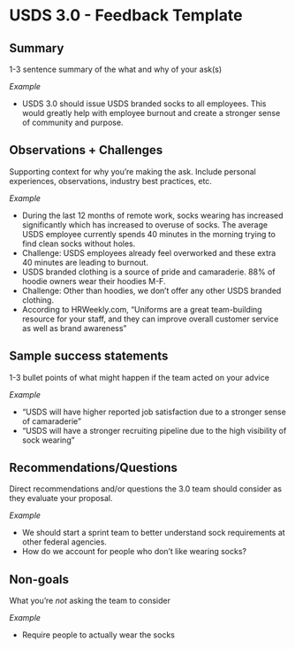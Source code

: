 # USDS 3.0 - Feedback Template

## Summary
1-3 sentence summary of the what and why of your ask(s)

*Example*
* USDS 3.0 should issue USDS branded socks to all employees. This would greatly help with employee burnout and create a stronger sense of community and purpose.

## Observations + Challenges
Supporting context for why you’re making the ask. Include personal experiences, observations, industry best practices, etc.

*Example*
* During the last 12 months of remote work, socks wearing has increased significantly which has increased to overuse of socks. The average USDS employee currently spends 40 minutes in the morning trying to find clean socks without holes.
 * Challenge: USDS employees already feel overworked and these extra 40 minutes are leading to burnout.
* USDS branded clothing is a source of pride and camaraderie. 88% of hoodie owners wear their hoodies M-F.
 * Challenge: Other than hoodies, we don’t offer any other USDS branded clothing.
* According to HRWeekly.com, “Uniforms are a great team-building resource for your staff, and they can improve overall customer service as well as brand awareness”

## Sample success statements
1-3 bullet points of what might happen if the team acted on your advice

*Example*
* “USDS will have higher reported job satisfaction due to a stronger sense of camaraderie”
* “USDS will have a stronger recruiting pipeline due to the high visibility of sock wearing”

## Recommendations/Questions
Direct recommendations and/or questions the 3.0 team should consider as they evaluate your proposal.

*Example*
* We should start a sprint team to better understand sock requirements at other federal agencies.
* How do we account for people who don’t like wearing socks?

## Non-goals
What you’re *not* asking the team to consider

*Example*
* Require people to actually wear the socks

